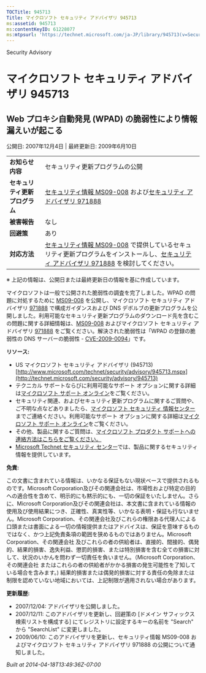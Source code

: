 ```yaml
---
TOCTitle: 945713
Title: マイクロソフト セキュリティ アドバイザリ 945713
ms:assetid: 945713
ms:contentKeyID: 61228077
ms:mtpsurl: 'https://technet.microsoft.com/ja-JP/library/945713(v=Security.10)'
---
```


Security Advisory

マイクロソフト セキュリティ アドバイザリ 945713
===============================================

Web プロキシ自動発見 (WPAD) の脆弱性により情報漏えいが起こる
------------------------------------------------------------

公開日: 2007年12月4日 | 最終更新日: 2009年6月10日

|                                |                                                                                                                                                                                                                                                               |
|--------------------------------|---------------------------------------------------------------------------------------------------------------------------------------------------------------------------------------------------------------------------------------------------------------|
| **お知らせ内容**               | セキュリティ更新プログラムの公開                                                                                                                                                                                                                              |
| **セキュリティ更新プログラム** | [セキュリティ情報 MS09-008](http://technet.microsoft.com/security/bulletin/ms09-008) および[セキュリティ アドバイザリ 971888](http://technet.microsoft.com/security/advisory/971888)                                                                          |
| **被害報告**                   | なし                                                                                                                                                                                                                                                          |
| **回避策**                     | あり                                                                                                                                                                                                                                                          |
| **対応方法**                   | [セキュリティ情報 MS09-008](http://technet.microsoft.com/security/bulletin/ms09-008) で提供しているセキュリティ更新プログラムをインストールし、[セキュリティ アドバイザリ 971888](http://technet.microsoft.com/security/advisory/971888) を検討してください。 |

※ 上記の情報は、公開日または最終更新日の情報を基に作成しています。

マイクロソフトは一般で公開された脆弱性の調査を完了しました。WPAD の問題に対処するために [MS09-008](http://technet.microsoft.com/security/bulletin/ms09-008) を公開し、マイクロソフト セキュリティ アドバイザリ [971888](http://technet.microsoft.com/security/advisory/971888) で構成ガイダンスおよび DNS デボルブの更新プログラムを公開しました。利用可能なセキュリティ更新プログラムのダウンロード先を含むこの問題に関する詳細情報は、[MS09-008](http://technet.microsoft.com/security/bulletin/ms09-008) およびマイクロソフト セキュリティ アドバイザリ [971888](http://technet.microsoft.com/security/advisory/971888) をご覧ください。解決された脆弱性は「WPAD の登録の脆弱性の DNS サーバーの脆弱性 - [CVE-2009-0094](http://www.cve.mitre.org/cgi-bin/cvename.cgi?name=cve-2009-0094)」です。

**リソース:**

-   US マイクロソフト セキュリティ アドバイザリ (945713)
    [http://www.microsoft.com/technet/security/advisory/945713.mspx](http://technet.microsoft.com/security/advisory/945713)
-   テクニカル サポートならびに利用可能なサポート オプションに関する詳細は[マイクロソフト サポート オンライン](http://support.microsoft.com/)をご覧ください。
-   セキュリティ関連、およびセキュリティ更新プログラムに関するご質問や、ご不明な点などありましたら、[マイクロソフト セキュリティ 情報センター](http://www.microsoft.com/japan/security/sicinfo.mspx)までご連絡ください。利用可能なサポート オプションに関する詳細は[マイクロソフト サポート オンライン](http://support.microsoft.com/)をご覧ください。
-   その他、製品に関するご質問は、[マイクロソフト プロダクト サポートへの連絡方法はこちらをご覧ください。](http://support.microsoft.com/select/?target=assistance)
-   [Microsoft Technet セキュリティ センター](http://technet.microsoft.com/ja-jp/security/default.aspx)では、製品に関するセキュリティ情報を提供しています。

**免責:**

この文書に含まれている情報は、いかなる保証もない現状ベースで提供されるものです。Microsoft Corporation及びその関連会社は、市場性および特定の目的への適合性を含めて、明示的にも黙示的にも、一切の保証をいたしません。さらに、Microsoft Corporation及びその関連会社は、本文書に含まれている情報の使用及び使用結果につき、正確性、真実性等、いかなる表明・保証も行ないません。Microsoft Corporation、その関連会社及びこれらの権限ある代理人による口頭または書面による一切の情報提供またはアドバイスは、保証を意味するものではなく、かつ上記免責条項の範囲を狭めるものではありません。Microsoft Corporation、その関連会社 及びこれらの者の供給者は、直接的、間接的、偶発的、結果的損害、逸失利益、懲罰的損害、または特別損害を含む全ての損害に対して、状況のいかんを問わず一切責任を負いません。（Microsoft Corporation、その関連会社 またはこれらの者の供給者がかかる損害の発生可能性を了知している場合を含みます。) 結果的損害または偶発的損害に対する責任の免除または制限を認めていない地域においては、上記制限が適用されない場合があります。

**更新履歴:**

-   2007/12/04: アドバイザリを公開しました。
-   2007/12/11: このアドバイザリを更新し、回避策の \[ドメイン サフィックス検索リストを構成する\] にてレジストリに設定するキーの名前を "Search" から "SearchList" に変更しました。
-   2009/06/10: このアドバイザリを更新し、セキュリティ情報 MS09-008 およびマイクロソフト セキュリティ アドバイザリ 971888 の公開について通知しました。

*Built at 2014-04-18T13:49:36Z-07:00*
